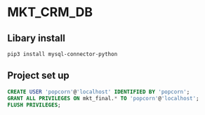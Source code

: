 # MKT_CRM_DB

## Libary install

`pip3 install mysql-connector-python`


## Project set up
```SQL
CREATE USER 'popcorn'@'localhost' IDENTIFIED BY 'popcorn';
GRANT ALL PRIVILEGES ON mkt_final.* TO 'popcorn'@'localhost';
FLUSH PRIVILEGES;
```
